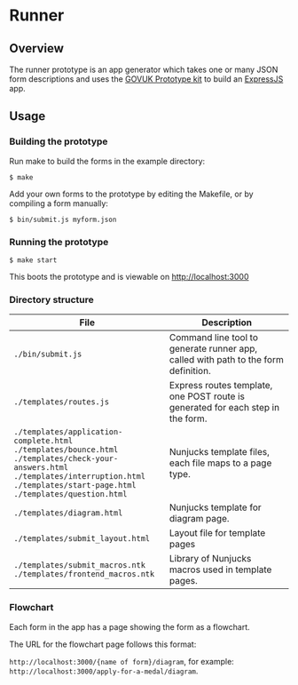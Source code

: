 # Runner

## Overview

The runner prototype is an app generator which takes one or many JSON form descriptions and uses the [GOVUK Prototype kit](https://github.com/alphagov/govuk_prototype_kit) to build an [ExpressJS](https://expressjs.com/) app.

## Usage

### Building the prototype

Run make to build the forms in the example directory:

    $ make

Add your own forms to the prototype by editing the Makefile, or by compiling a form manually:

    $ bin/submit.js myform.json

### Running the prototype

    $ make start

This boots the prototype and is viewable on [http://localhost:3000](http://localhost:3000)

### Directory structure

| File | Description |
| ---- | ----------- |
| `./bin/submit.js` | Command line tool to generate runner app, called with path to the form definition. |
| `./templates/routes.js` | Express routes template, one POST route is generated for each step in the form. |
| `./templates/application-complete.html` <br> `./templates/bounce.html` <br> `./templates/check-your-answers.html` <br> `./templates/interruption.html` <br> `./templates/start-page.html` <br> `./templates/question.html` | Nunjucks template files, each file maps to a page type. |
| `./templates/diagram.html` | Nunjucks template for diagram page. |
| `./templates/submit_layout.html` | Layout file for template pages |
| `./templates/submit_macros.ntk` <br> `./templates/frontend_macros.ntk` | Library of Nunjucks macros used in template pages. |

### Flowchart

Each form in the app has a page showing the form as a flowchart.

The URL for the flowchart page follows this format:

`http://localhost:3000/{name of form}/diagram`, for example:
`http://localhost:3000/apply-for-a-medal/diagram`.
